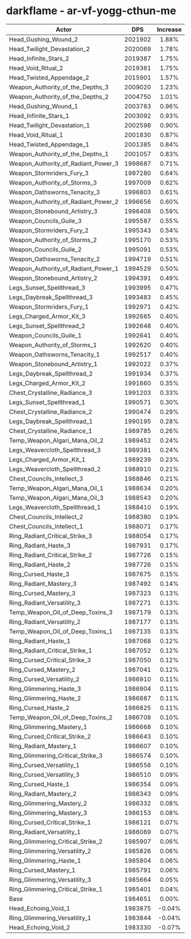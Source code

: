 # darkflame - ar-vf-yogg-cthun-me
| Actor | DPS | Increase |
|---|:---:|:---:|
|Head_Gushing_Wound_2|2021902|1.88%|
|Head_Twilight_Devastation_2|2020069|1.78%|
|Head_Infinite_Stars_2|2019387|1.75%|
|Head_Void_Ritual_2|2019361|1.75%|
|Head_Twisted_Appendage_2|2015901|1.57%|
|Weapon_Authority_of_the_Depths_3|2009020|1.23%|
|Weapon_Authority_of_the_Depths_2|2004750|1.01%|
|Head_Gushing_Wound_1|2003783|0.96%|
|Head_Infinite_Stars_1|2003092|0.93%|
|Head_Twilight_Devastation_1|2002598|0.90%|
|Head_Void_Ritual_1|2001830|0.87%|
|Head_Twisted_Appendage_1|2001385|0.84%|
|Weapon_Authority_of_the_Depths_1|2001057|0.83%|
|Weapon_Authority_of_Radiant_Power_3|1998687|0.71%|
|Weapon_Stormriders_Fury_3|1997280|0.64%|
|Weapon_Authority_of_Storms_3|1997009|0.62%|
|Weapon_Oathsworns_Tenacity_3|1996803|0.61%|
|Weapon_Authority_of_Radiant_Power_2|1996656|0.60%|
|Weapon_Stonebound_Artistry_3|1996408|0.59%|
|Weapon_Councils_Guile_3|1995587|0.55%|
|Weapon_Stormriders_Fury_2|1995343|0.54%|
|Weapon_Authority_of_Storms_2|1995170|0.53%|
|Weapon_Councils_Guile_2|1995091|0.53%|
|Weapon_Oathsworns_Tenacity_2|1994719|0.51%|
|Weapon_Authority_of_Radiant_Power_1|1994529|0.50%|
|Weapon_Stonebound_Artistry_2|1994391|0.49%|
|Legs_Sunset_Spellthread_3|1993995|0.47%|
|Legs_Daybreak_Spellthread_3|1993483|0.45%|
|Weapon_Stormriders_Fury_1|1992971|0.42%|
|Legs_Charged_Armor_Kit_3|1992665|0.40%|
|Legs_Sunset_Spellthread_2|1992648|0.40%|
|Weapon_Councils_Guile_1|1992641|0.40%|
|Weapon_Authority_of_Storms_1|1992620|0.40%|
|Weapon_Oathsworns_Tenacity_1|1992517|0.40%|
|Weapon_Stonebound_Artistry_1|1992022|0.37%|
|Legs_Daybreak_Spellthread_2|1991934|0.37%|
|Legs_Charged_Armor_Kit_2|1991660|0.35%|
|Chest_Crystalline_Radiance_3|1991203|0.33%|
|Legs_Sunset_Spellthread_1|1990571|0.30%|
|Chest_Crystalline_Radiance_2|1990474|0.29%|
|Legs_Daybreak_Spellthread_1|1990195|0.28%|
|Chest_Crystalline_Radiance_1|1989785|0.26%|
|Temp_Weapon_Algari_Mana_Oil_2|1989452|0.24%|
|Legs_Weavercloth_Spellthread_3|1989381|0.24%|
|Legs_Charged_Armor_Kit_1|1989239|0.23%|
|Legs_Weavercloth_Spellthread_2|1988910|0.21%|
|Chest_Councils_Intellect_3|1988846|0.21%|
|Temp_Weapon_Algari_Mana_Oil_1|1988634|0.20%|
|Temp_Weapon_Algari_Mana_Oil_3|1988543|0.20%|
|Legs_Weavercloth_Spellthread_1|1988410|0.19%|
|Chest_Councils_Intellect_2|1988380|0.19%|
|Chest_Councils_Intellect_1|1988071|0.17%|
|Ring_Radiant_Critical_Strike_3|1988054|0.17%|
|Ring_Radiant_Haste_3|1987931|0.17%|
|Ring_Radiant_Critical_Strike_2|1987726|0.15%|
|Ring_Radiant_Haste_2|1987726|0.15%|
|Ring_Cursed_Haste_3|1987675|0.15%|
|Ring_Radiant_Mastery_3|1987492|0.14%|
|Ring_Cursed_Mastery_3|1987323|0.13%|
|Ring_Radiant_Versatility_3|1987271|0.13%|
|Temp_Weapon_Oil_of_Deep_Toxins_3|1987179|0.13%|
|Ring_Radiant_Versatility_2|1987177|0.13%|
|Temp_Weapon_Oil_of_Deep_Toxins_1|1987135|0.13%|
|Ring_Radiant_Haste_1|1987068|0.12%|
|Ring_Radiant_Critical_Strike_1|1987052|0.12%|
|Ring_Cursed_Critical_Strike_3|1987050|0.12%|
|Ring_Cursed_Mastery_2|1987041|0.12%|
|Ring_Cursed_Versatility_2|1986910|0.11%|
|Ring_Glimmering_Haste_3|1986904|0.11%|
|Ring_Glimmering_Haste_2|1986887|0.11%|
|Ring_Cursed_Haste_2|1986825|0.11%|
|Temp_Weapon_Oil_of_Deep_Toxins_2|1986708|0.10%|
|Ring_Glimmering_Mastery_1|1986668|0.10%|
|Ring_Cursed_Critical_Strike_2|1986643|0.10%|
|Ring_Radiant_Mastery_1|1986607|0.10%|
|Ring_Glimmering_Critical_Strike_3|1986574|0.10%|
|Ring_Cursed_Versatility_1|1986556|0.10%|
|Ring_Cursed_Versatility_3|1986510|0.09%|
|Ring_Cursed_Haste_1|1986354|0.09%|
|Ring_Radiant_Mastery_2|1986343|0.09%|
|Ring_Glimmering_Mastery_2|1986332|0.08%|
|Ring_Glimmering_Mastery_3|1986153|0.08%|
|Ring_Cursed_Critical_Strike_1|1986121|0.07%|
|Ring_Radiant_Versatility_1|1986069|0.07%|
|Ring_Glimmering_Critical_Strike_2|1985907|0.06%|
|Ring_Glimmering_Versatility_2|1985826|0.06%|
|Ring_Glimmering_Haste_1|1985804|0.06%|
|Ring_Cursed_Mastery_1|1985791|0.06%|
|Ring_Glimmering_Versatility_3|1985664|0.05%|
|Ring_Glimmering_Critical_Strike_1|1985401|0.04%|
|Base|1984651|0.00%|
|Head_Echoing_Void_1|1983875|-0.04%|
|Ring_Glimmering_Versatility_1|1983844|-0.04%|
|Head_Echoing_Void_2|1983330|-0.07%|

